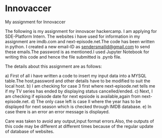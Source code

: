 # Innovaccer
My assignment for Innovaccer

The following is my assignment for innovacer hackercamp.
I am applying for SDE-Platform Intern.
The websites i have used for information in my assignment are imdb.com and next-episode.net.The code has been written in python.
I created a new email-ID as sendersmailid@gmail.com to send these emails.The password is as mentioned.I used Jupyter Notebook for writing this code and hence the file submitted is .pynb file.

The details about this assignment are as follows:

  a) First of all i have written a code to insert my input data into a MYSQL table.The host,password and other details have to be modified      to suit the local host.
  b) I am checking for case 3 first where next-episode.net tells me if my TV series has ended by displaying status cancelled/ended.
  c) Next, I am checking if episode date for next epsiode is available,again from next-episode.net.
  d) The only case left is case II where the year has to be displayed for next season which is checked through IMDB database.
  e) In case there is an error an error message is displayed.
  
  Care was taken to avoid any output,input format errors.Also, the outputs of this code may be different at different times because of the   regular update of database of websites.  

